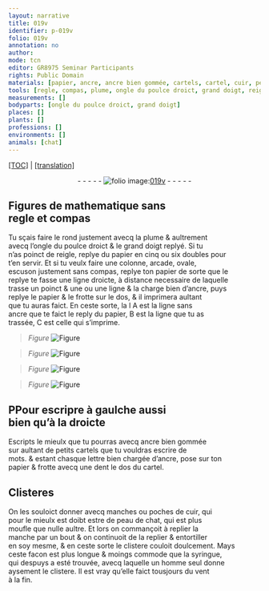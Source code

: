 ```yaml
---
layout: narrative
title: 019v
identifier: p-019v
folio: 019v
annotation: no
author:
mode: tcn
editor: GR8975 Seminar Participants
rights: Public Domain
materials: [papier, ancre, ancre bien gommée, cartels, cartel, cuir, peau de chat]
tools: [regle, compas, plume, ongle du poulce droict, grand doigt, reigle, dent, manches, poches de cuir, manche, syringue]
measurements: []
bodyparts: [ongle du poulce droict, grand doigt]
places: []
plants: []
professions: []
environments: []
animals: [chat]
---
```


 <p><a href="{{ site.baseurl }}/normalized/">[TOC]</a> | <a href="{{ site.baseurl }}/texts/p-019v_tl/" target="_blank">[translation]</a></p><div class="folio" align="center">- - - - - <a href="http://gallica.bnf.fr/ark:/12148/btv1b10500001g/f44.image" target="_blank"><img src="https://cu-mkp.github.io/2017-workshop-edition/assets/photo-icon.png" alt="folio image: " style="display:inline-block; margin-bottom:-3px;"/>019v</a> - - - - - </div>  
  

## Figures de mathematique sans<br/> <span class="tl">regle</span> et <span class="tl">compas</span>

 
 Tu sçais faire le rond justement avecq la <span class="tl">plume</span> & aultrement<br/> avecq l’<span class="tl"><span class="bp">ongle du poulce droict</span></span> & le <span class="tl"><span class="bp">grand doigt</span></span> replyé. Si tu<br/> n’as poinct de <span class="tl">reigle</span>, replye du <span class="m">papier</span> en cinq ou six doubles pour<br/> t’en servir. Et si tu veulx faire une colonne, arcade, ovale,<br/> escuson justem<span class="exp">ent</span> sans <span class="tl">compas</span>, replye ton <span class="m">papier</span> de sorte que le<br/> reply<span class="del">e</span> te fasse une ligne droicte, à distance necessaire de laquelle<br/> trasse un poinct <span class="del">& une</span> ou une ligne & la charge bien d’<span class="m">ancre</span>, puys<br/> replye le <span class="m">papier</span> & le frotte sur le dos, & il imprimera aultant<br/> que tu auras faict. En ceste sorte, <span class="del">la l</span> A est la ligne sans<br/> <span class="m">ancre</span> que te faict le reply du <span class="m">papier</span>, B est la ligne que tu as<br/> trassée, C est celle qui s’imprime. 
> *Figure*
> <a href="https://drive.google.com/open?id=0B9-oNrvWdlO5SUUzLXQ4UVlGR1U" target="_blank"><img src="https://cu-mkp.github.io/GR8975-edition/assets/photo-icon.png" alt="Figure" style="display:inline-block; margin-bottom:-3px;"/></a>
 
> *Figure*
> <a href="https://drive.google.com/open?id=0B9-oNrvWdlO5cy0tdXF5MGJTLU0" target="_blank"><img src="https://cu-mkp.github.io/GR8975-edition/assets/photo-icon.png" alt="Figure" style="display:inline-block; margin-bottom:-3px;"/></a>
 
> *Figure*
> <a href="https://drive.google.com/open?id=0B9-oNrvWdlO5R0VMdFQ3VC1lQmM" target="_blank"><img src="https://cu-mkp.github.io/GR8975-edition/assets/photo-icon.png" alt="Figure" style="display:inline-block; margin-bottom:-3px;"/></a>
 
> *Figure*
> <a href="https://drive.google.com/open?id=0B9-oNrvWdlO5TGJOZGVvTmV1LW8" target="_blank"><img src="https://cu-mkp.github.io/GR8975-edition/assets/photo-icon.png" alt="Figure" style="display:inline-block; margin-bottom:-3px;"/></a>
 
 
 
  

## <span class="del">P</span>Pour escripre à gaulche aussi<br/> bien qu’à la droicte

 
 Escripts le mieulx que tu pourras avecq <span class="m">ancre bien gommée</span><br/> sur aultant de petits <span class="m">cartels</span> que tu vouldras <span class="del"><span class="ill"></span></span> escrire de<br/> mots. & estant chasque le<span class="exp">tt</span>re bien chargée d’<span class="m">ancre</span>, pose sur ton<br/> <span class="m">papier</span> & frotte avecq une <span class="tl">dent</span> le dos du <span class="m">cartel</span>.
 
 
  

## Clisteres

 
 On les souloict donner avecq <span class="tl">manches</span> ou <span class="tl">poches de <span class="m">cuir</span></span>, qui<br/> pour le mieulx <span class="del">est</span> doibt estre de <span class="m">peau de <span class="al">chat</span></span>, qui est plus<br/> moufle que nulle aultre. Et lors on commançoit à replier la<br/> <span class="tl">manche</span> par un bout & on continuoit de la replier & entortiller<br/> en soy mesme, & en ceste sorte le clistere couloit doulcem<span class="exp">ent</span>. Mays<br/> ceste facon est plus longue & moings commode que la <span class="tl">syringue</span>,<br/> qui despuys a esté trouvée, avecq laquelle un homme seul donne<br/> aysem<span class="exp">ent</span> le clistere. Il est vray qu’elle faict tousjours du vent<br/> à la fin.
 
 